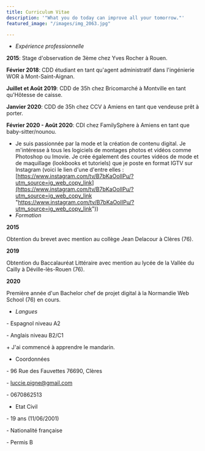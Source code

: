 ```yaml
---
title: Curriculum Vitae
description: '"What you do today can improve all your tomorrow."'
featured_image: "/images/img_2063.jpg"

---
```

* _Expérience professionnelle_

**2015**: Stage d'observation de 3ème chez Yves Rocher à Rouen.

**Février 2018**: CDD étudiant en tant qu'agent administratif dans l'ingénierie WOR à Mont-Saint-Aignan.

**Juillet et Août 2019**: CDD de 35h chez Bricomarché à Montville en tant qu'Hôtesse de caisse.

**Janvier 2020**: CDD de 35h chez CCV à Amiens en tant que vendeuse prêt à porter.

**Février 2020 - Août 2020**: CDI chez FamilySphere à Amiens en tant que baby-sitter/nounou.

* Je suis passionnée par la mode et la création de contenu digital. Je m'intéresse à tous les logiciels de montages photos et vidéos comme Photoshop ou Imovie. Je crée également des courtes vidéos de mode et de maquillage (lookbooks et tutoriels) que je poste en format IGTV sur Instagram (voici le lien d'une d'entre elles : [https://www.instagram.com/tv/B7bKaOoIIPu/?utm_source=ig_web_copy_link](https://www.instagram.com/tv/B7bKaOoIIPu/?utm_source=ig_web_copy_link "https://www.instagram.com/tv/B7bKaOoIIPu/?utm_source=ig_web_copy_link"))
* _Formation_

**2015**

Obtention du brevet avec mention au collège Jean Delacour à Clères (76).

**2019**

Obtention du Baccalauréat Littéraire avec mention au lycée de la Vallée du Cailly à Déville-lès-Rouen (76).

**2020**

Première année d'un Bachelor chef de projet digital à la Normandie Web School (76) en cours.

* _Langues_

\- Espagnol niveau A2

\- Anglais niveau B2/C1

\+ J'ai commencé à apprendre le mandarin.

* Coordonnées

\- 96 Rue des Fauvettes 76690, Clères

\- luccie.pigne@gmail.com

\- 0670862513

* Etat Civil

\- 19 ans (11/06/2001)

\- Nationalité française

\- Permis B